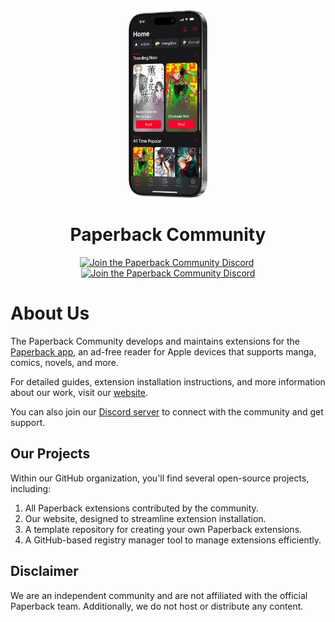 <div align="center">
	<img src="../assets/iphone.webp" alt="Paperback App" height="300px">
	<h1>Paperback Community</h1>
	<a href="https://paperback-community.github.io/"><img src="https://img.shields.io/badge/website-F64B4B" alt="Join the Paperback Community Discord"></a>&nbsp;<a href="https://discord.gg/paperback-community"><img src="https://img.shields.io/discord/965890377896845352.svg?label=Discord&labelColor=7289da&color=2c2f33&style=flat" alt="Join the Paperback Community Discord"></a>
</div>

# About Us

The Paperback Community develops and maintains extensions for the [Paperback app](https://paperback.moe), an ad-free reader for Apple devices that supports manga, comics, novels, and more.

For detailed guides, extension installation instructions, and more information about our work, visit our [website](https://paperback-community.github.io/).

You can also join our [Discord server](https://discord.gg/paperback-community) to connect with the community and get support.

## Our Projects

Within our GitHub organization, you'll find several open-source projects, including:

1. All Paperback extensions contributed by the community.
2. Our website, designed to streamline extension installation.
3. A template repository for creating your own Paperback extensions.
4. A GitHub-based registry manager tool to manage extensions efficiently.

## Disclaimer

We are an independent community and are not affiliated with the official Paperback team. Additionally, we do not host or distribute any content.

